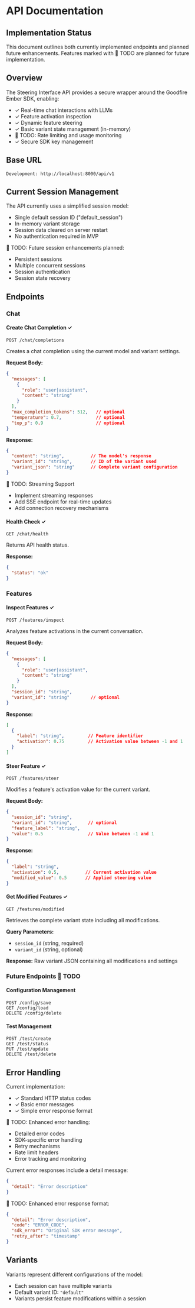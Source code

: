# API Documentation

## Implementation Status

This document outlines both currently implemented endpoints and planned future enhancements. Features marked with 🚧 TODO are planned for future implementation.

## Overview
The Steering Interface API provides a secure wrapper around the Goodfire Ember SDK, enabling:
- ✓ Real-time chat interactions with LLMs
- ✓ Feature activation inspection
- ✓ Dynamic feature steering
- ✓ Basic variant state management (in-memory)
- 🚧 TODO: Rate limiting and usage monitoring
- ✓ Secure SDK key management

## Base URL
```
Development: http://localhost:8000/api/v1
```

## Current Session Management
The API currently uses a simplified session model:
- Single default session ID ("default_session")
- In-memory variant storage
- Session data cleared on server restart
- No authentication required in MVP

🚧 TODO: Future session enhancements planned:
- Persistent sessions
- Multiple concurrent sessions
- Session authentication
- Session state recovery

## Endpoints

### Chat

#### Create Chat Completion ✓
```http
POST /chat/completions
```

Creates a chat completion using the current model and variant settings.

**Request Body:**
```json
{
  "messages": [
    {
      "role": "user|assistant",
      "content": "string"
    }
  ],
  "max_completion_tokens": 512,   // optional
  "temperature": 0.7,             // optional
  "top_p": 0.9                    // optional
}
```

**Response:**
```json
{
  "content": "string",          // The model's response
  "variant_id": "string",       // ID of the variant used
  "variant_json": "string"      // Complete variant configuration
}
```

🚧 TODO: Streaming Support
- Implement streaming responses
- Add SSE endpoint for real-time updates
- Add connection recovery mechanisms

#### Health Check ✓
```http
GET /chat/health
```

Returns API health status.

**Response:**
```json
{
  "status": "ok"
}
```

### Features

#### Inspect Features ✓
```http
POST /features/inspect
```

Analyzes feature activations in the current conversation.

**Request Body:**
```json
{
  "messages": [
    {
      "role": "user|assistant",
      "content": "string"
    }
  ],
  "session_id": "string",
  "variant_id": "string"        // optional
}
```

**Response:**
```json
[
  {
    "label": "string",         // Feature identifier
    "activation": 0.75         // Activation value between -1 and 1
  }
]
```

#### Steer Feature ✓
```http
POST /features/steer
```

Modifies a feature's activation value for the current variant.

**Request Body:**
```json
{
  "session_id": "string",
  "variant_id": "string",      // optional
  "feature_label": "string",
  "value": 0.5                 // Value between -1 and 1
}
```

**Response:**
```json
{
  "label": "string",
  "activation": 0.5,          // Current activation value
  "modified_value": 0.5       // Applied steering value
}
```

#### Get Modified Features ✓
```http
GET /features/modified
```

Retrieves the complete variant state including all modifications.

**Query Parameters:**
- `session_id` (string, required)
- `variant_id` (string, optional)

**Response:** Raw variant JSON containing all modifications and settings

### Future Endpoints 🚧 TODO

#### Configuration Management
```http
POST /config/save
GET /config/load
DELETE /config/delete
```

#### Test Management
```http
POST /test/create
GET /test/status
PUT /test/update
DELETE /test/delete
```

## Error Handling

Current implementation:
- ✓ Standard HTTP status codes
- ✓ Basic error messages
- ✓ Simple error response format

🚧 TODO: Enhanced error handling:
- Detailed error codes
- SDK-specific error handling
- Retry mechanisms
- Rate limit headers
- Error tracking and monitoring

Current error responses include a detail message:
```json
{
  "detail": "Error description"
}
```

🚧 TODO: Enhanced error response format:
```json
{
  "detail": "Error description",
  "code": "ERROR_CODE",
  "sdk_error": "Original SDK error message",
  "retry_after": "timestamp"
}
```

## Variants

Variants represent different configurations of the model:
- Each session can have multiple variants
- Default variant ID: `"default"`
- Variants persist feature modifications within a session